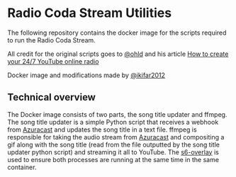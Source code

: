 # Radio Coda Stream Utilities
The following repository contains the docker image for the scripts required to run the Radio Coda Stream.

All credit for the original scripts goes to [@ohld](https://github.com/ohld) and his article [How to create your 24/7 YouTube online radio](https://okhlopkov.medium.com/how-to-create-your-24-7-youtube-online-radio-ca9e6834c192)

Docker image and modifications made by [@ikifar2012](https://github.com/ikifar2012)

## Technical overview
The Docker image consists of two parts, the song title updater and ffmpeg.
The song title updater is a simple Python script that receives a webhook from [Azuracast] and updates the song title in a text file.
ffmpeg is responsible for taking the audio stream from [Azuracast] and compositing a gif along with the song title (read from the file outputted by the song title updater python script)
and streaming it all to YouTube.
The [s6-overlay] is used to ensure both processes are running at the same time in the same container.

[Azuracast]: https://github.com/AzuraCast/AzuraCast
[s6-overlay]: https://github.com/just-containers/s6-overlay